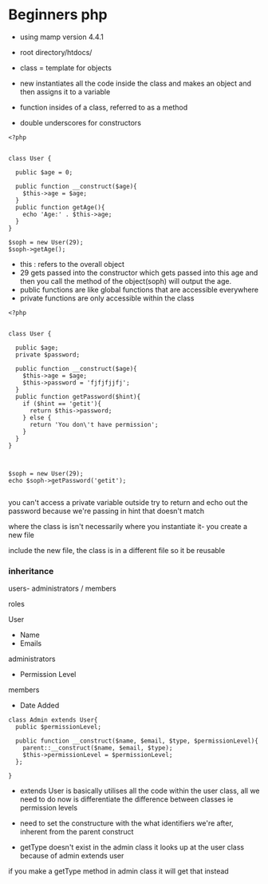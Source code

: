# Beginners php

- using mamp version 4.4.1
- root directory/htdocs/

- class = template for objects
- new instantiates all the code inside the class and makes an object and then assigns it to a variable
- function insides of a class, referred to as a method
- double underscores for constructors

```
<?php


class User {

  public $age = 0;

  public function __construct($age){
    $this->age = $age;
  }
  public function getAge(){
    echo 'Age:' . $this->age;
  }
}

$soph = new User(29);
$soph->getAge();
```
- this : refers to the overall object
- 29 gets passed into the constructor which gets passed into this age and then you call the method of the object(soph) will output the age.
- public functions are like global functions that are accessible everywhere
- private functions are only accessible within the class


```
<?php


class User {

  public $age;
  private $password;

  public function __construct($age){
    $this->age = $age;
    $this->password = 'fjfjfjjfj';
  }
  public function getPassword($hint){
    if ($hint == 'getit'){
      return $this->password;
    } else {
      return 'You don\'t have permission';
    }
  }
}



$soph = new User(29);
echo $soph->getPassword('getit');


```
you can't access a private variable outside
try to return and echo out the password because we're passing in hint that doesn't match

where the class is isn't necessarily where you instantiate it- you create a new file

include the new file, the class is in a different file so it be reusable



### inheritance
users- administrators / members

roles

User
- Name
- Emails


administrators
- Permission Level

members
- Date Added


```
class Admin extends User{
  public $permissionLevel;

  public function __construct($name, $email, $type, $permissionLevel){
    parent::__construct($name, $email, $type);
    $this->permissionLevel = $permissionLevel;
  };

}
```

- extends User is basically utilises all the code within the user class, all we need to do now is differentiate the difference between classes ie permission levels

- need to set the constructure with the what identifiers we're after, inherent from the parent construct

- getType doesn't exist in the admin class it looks up at the user class because of admin extends user

if you make a getType method in admin class it will get that instead
